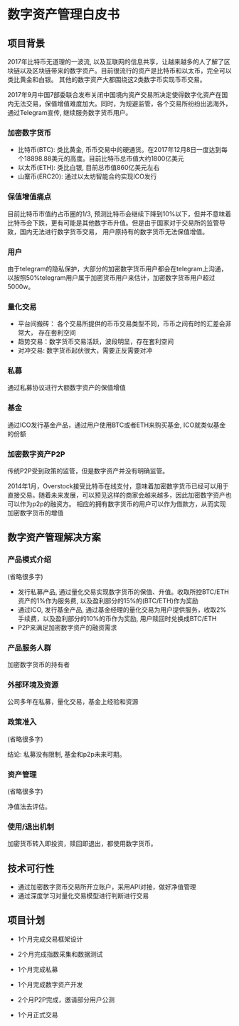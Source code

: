 数字资产管理白皮书
===========

## 项目背景

2017年比特币无道理的一波流, 以及互联网的信息共享，让越来越多的人了解了区块链以及区块链带来的数字资产。目前很流行的资产是比特币和以太币，完全可以类比黄金和白银。
其他的数字资产大都围绕这2类数字币实现币币交易。

2017年9月中国7部委联合发布关闭中国境内资产交易所决定使得数字化资产在国内无法交易，保值增值难度加大。同时，为规避监管，各个交易所纷纷出逃海外，通过Telegram宣传, 继续服务数字货币用户。

### 加密数字货币

- 比特币(BTC): 类比黄金, 币币交易中的硬通货。在2017年12月8日一度达到每个18898.88美元的高度。目前比特币总市值大约1800亿美元
- 以太币(ETH): 类比白银, 目前总市值860亿美元左右
- 山寨币(ERC20): 通过以太坊智能合约实现ICO发行

### 保值增值痛点

目前比特币市值约占币圈的1/3, 预测比特币会继续下降到10%以下，但并不意味着比特币会下跌，更有可能是其他数字币升值。但是由于国家对于交易所的监管导致，国内无法进行数字货币交易，
用户原持有的数字货币无法保值增值。

### 用户

由于telegram的隐私保护，大部分的加密数字货币用户都会在telegram上沟通，以按照50%telegram用户属于加密货币用户来估计，加密数字货币用户超过5000w。

### 量化交易

- 平台间搬砖： 各个交易所提供的币币交易类型不同，币币之间有时的汇差会非常大， 存在套利空间
- 趋势交易：数字货币交易活跃，波段明显，存在套利空间
- 对冲交易: 数字货币起伏很大，需要正反需要对冲

### 私募

通过私募协议进行大额数字资产的保值增值

### 基金

通过ICO发行基金产品，通过用户使用BTC或者ETH来购买基金, ICO就类似基金的份额

### 加密数字资产P2P

传统P2P受到政策的监管，但是数字资产并没有明确监管。

2014年1月，Overstock接受比特币在线支付，意味着加密数字货币已经可以用于直接交易。随着未来发展，可以预见这样的商家会越来越多，因此加密数字资产也可以作为p2p的融资方。
相应的拥有数字货币的用户可以作为借款方，从而实现加密数字货币的增值

## 数字资产管理解决方案

### 产品模式介绍

(省略很多字)

- 发行私募产品, 通过量化交易实现数字货币的保值、升值。收取所控BTC/ETH资产的1%作为服务费, 以及盈利部分的15%的(BTC/ETH)作为奖励
- 通过ICO, 发行基金产品, 通过基金经理的量化交易为用户提供服务，收取2%手续费，以及盈利部分的10%的币作为奖励, 用户赎回时兑换成BTC/ETH
- P2P来满足加密数字资产的融资需求

### 产品服务人群

加密数字货币的持有者

### 外部环境及资源

公司多年在私募，量化交易，基金上经验和资源

### 政策准入

(省略很多字)

结论: 私募没有限制, 基金和p2p未来可期。

### 资产管理

(省略很多字)

净值法去评估。

### 使用/退出机制

加密货币转入即投资，赎回即退出，都使用数字货币。

## 技术可行性

- 通过加密数字货币交易所开立账户，采用API对接，做好净值管理
- 通过深度学习对量化交易模型进行判断进行交易

## 项目计划

- 1个月完成交易框架设计
- 2个月完成指数采集和数据测试
- 1个月完成私募

- 1个月完成数字资产开发
- 2个月P2P完成，邀请部分用户公测
- 1个月正式交易


